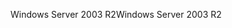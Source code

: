 <span data-ttu-id="b5d84-101">Windows Server 2003 R2</span><span class="sxs-lookup"><span data-stu-id="b5d84-101">Windows Server 2003 R2</span></span>